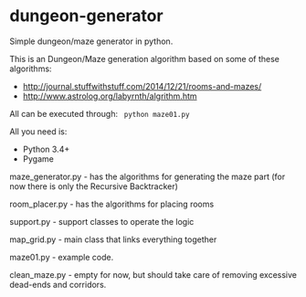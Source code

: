 # dungeon-generator
Simple dungeon/maze generator in python.

This is an Dungeon/Maze generation algorithm based on some of these algorithms:
- http://journal.stuffwithstuff.com/2014/12/21/rooms-and-mazes/
- http://www.astrolog.org/labyrnth/algrithm.htm

All can be executed through:
<code>
python maze01.py
</code>

All you need is:
- Python 3.4+
- Pygame

maze_generator.py - has the algorithms for generating the maze part (for now there is only the Recursive Backtracker)

room_placer.py - has the algorithms for placing rooms

support.py - support classes to operate the logic

map_grid.py - main class that links everything together

maze01.py - example code.

clean_maze.py - empty for now, but should take care of removing excessive dead-ends and corridors.
